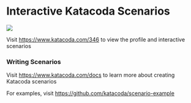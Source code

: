 # Interactive Katacoda Scenarios

[![](http://shields.katacoda.com/katacoda/346/count.svg)](https://www.katacoda.com/346 "Get your profile on Katacoda.com")

Visit https://www.katacoda.com/346 to view the profile and interactive scenarios

### Writing Scenarios
Visit https://www.katacoda.com/docs to learn more about creating Katacoda scenarios

For examples, visit https://github.com/katacoda/scenario-example
